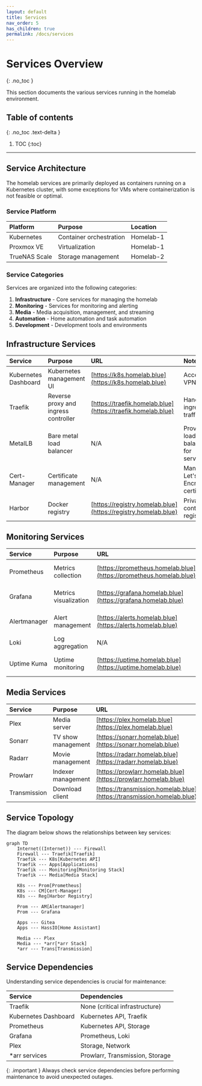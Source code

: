 ```yaml
---
layout: default
title: Services
nav_order: 5
has_children: true
permalink: /docs/services
---
```


# Services Overview
{: .no_toc }

This section documents the various services running in the homelab environment.

## Table of contents
{: .no_toc .text-delta }

1. TOC
{:toc}

---

## Service Architecture

The homelab services are primarily deployed as containers running on a Kubernetes cluster, with some exceptions for VMs where containerization is not feasible or optimal.

### Service Platform

| Platform | Purpose | Location |
|:---------|:--------|:---------|
| Kubernetes | Container orchestration | Homelab-1 |
| Proxmox VE | Virtualization | Homelab-1 |
| TrueNAS Scale | Storage management | Homelab-2 |

### Service Categories

Services are organized into the following categories:

1. **Infrastructure** - Core services for managing the homelab
2. **Monitoring** - Services for monitoring and alerting
3. **Media** - Media acquisition, management, and streaming
4. **Automation** - Home automation and task automation
5. **Development** - Development tools and environments

## Infrastructure Services

| Service | Purpose | URL | Notes |
|:--------|:--------|:----|:------|
| Kubernetes Dashboard | Kubernetes management UI | [https://k8s.homelab.blue](https://k8s.homelab.blue) | Access via VPN only |
| Traefik | Reverse proxy and ingress controller | [https://traefik.homelab.blue](https://traefik.homelab.blue) | Handles all ingress traffic |
| MetalLB | Bare metal load balancer | N/A | Provides load balancing for services |
| Cert-Manager | Certificate management | N/A | Manages Let's Encrypt certificates |
| Harbor | Docker registry | [https://registry.homelab.blue](https://registry.homelab.blue) | Private container registry |

## Monitoring Services

| Service | Purpose | URL | Notes |
|:--------|:--------|:----|:------|
| Prometheus | Metrics collection | [https://prometheus.homelab.blue](https://prometheus.homelab.blue) | Core monitoring system |
| Grafana | Metrics visualization | [https://grafana.homelab.blue](https://grafana.homelab.blue) | Dashboards for all services |
| Alertmanager | Alert management | [https://alerts.homelab.blue](https://alerts.homelab.blue) | Handles alerting rules |
| Loki | Log aggregation | N/A | Centralized logging |
| Uptime Kuma | Uptime monitoring | [https://uptime.homelab.blue](https://uptime.homelab.blue) | External service monitoring |

## Media Services

| Service | Purpose | URL | Notes |
|:--------|:--------|:----|:------|
| Plex | Media server | [https://plex.homelab.blue](https://plex.homelab.blue) | Media streaming |
| Sonarr | TV show management | [https://sonarr.homelab.blue](https://sonarr.homelab.blue) | TV show automation |
| Radarr | Movie management | [https://radarr.homelab.blue](https://radarr.homelab.blue) | Movie automation |
| Prowlarr | Indexer management | [https://prowlarr.homelab.blue](https://prowlarr.homelab.blue) | Unified indexer |
| Transmission | Download client | [https://transmission.homelab.blue](https://transmission.homelab.blue) | BitTorrent client |

## Service Topology

The diagram below shows the relationships between key services:

```mermaid
graph TD
    Internet((Internet)) --- Firewall
    Firewall --- Traefik[Traefik]
    Traefik --- K8s[Kubernetes API]
    Traefik --- Apps[Applications]
    Traefik --- Monitoring[Monitoring Stack]
    Traefik --- Media[Media Stack]
    
    K8s --- Prom[Prometheus]
    K8s --- CM[Cert-Manager]
    K8s --- Reg[Harbor Registry]
    
    Prom --- AM[Alertmanager]
    Prom --- Grafana
    
    Apps --- Gitea
    Apps --- HassIO[Home Assistant]
    
    Media --- Plex
    Media --- *arr[*arr Stack]
    *arr --- Trans[Transmission]
```

## Service Dependencies

Understanding service dependencies is crucial for maintenance:

| Service | Dependencies |
|:--------|:-------------|
| Traefik | None (critical infrastructure) |
| Kubernetes Dashboard | Kubernetes API, Traefik |
| Prometheus | Kubernetes API, Storage |
| Grafana | Prometheus, Loki |
| Plex | Storage, Network |
| \*arr services | Prowlarr, Transmission, Storage |

{: .important }
Always check service dependencies before performing maintenance to avoid unexpected outages.